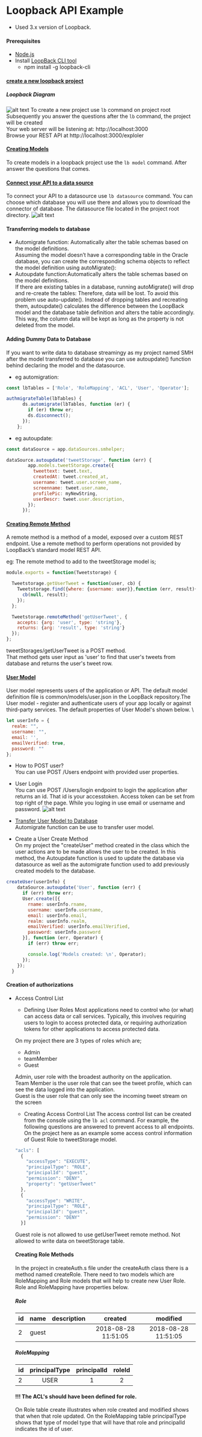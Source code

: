 # Loopback API Example 
* Used 3.x version of Loopback.

#### Prerequisites
* [Node.js](https://loopback.io/doc/en/lb3/Installation.html)
* Install [LoopBack CLI tool](https://loopback.io/doc/en/lb3/Installation.html)
  * npm install -g loopback-cli
#### [create a new loopback project](https://loopback.io/doc/en/lb3/Create-a-simple-API.html)
##### Loopback Diagram
![alt text](https://github.com/cuneytdalan/SMH/blob/master/Loopback%20Images/Loopback%20Diagram.png)
 To create a new project use `lb` command on project root \
 Subsequently you answer the questions after the `lb` command, the project will be created\
 Your web server will be listening at: http://localhost:3000 \
 Browse your REST API at http://localhost:3000/exploler
 
#### [Creating Models](https://loopback.io/doc/en/lb3/Create-a-simple-API.html)
 To create models in a loopback project use the `lb model` command. After answer the questions that comes. 
 
#### [Connect your API to a data source](https://loopback.io/doc/en/lb3/Connect-your-API-to-a-data-source.html)
 To connect your API to a datasource use `lb datasource` command. You can choose which database you will use there and allows you to download the connector of database. The datasource file located in the project root directory.
 ![alt text](https://github.com/cuneytdalan/SMH/blob/master/Loopback%20Images/datasources.PNG)
 
#### Transferring models to database
 * Automigrate function: Automatically alter the table schemas based on the model definitions. \
 Assuming the model doesn’t have a corresponding table in the Oracle database, you can create the corresponding schema objects to reflect  the model definition using autoMigrate():
 * Autoupdate function:Automatically alters the table schemas based on the model definitions. \
 If there are existing tables in a database, running autoMigrate() will drop and re-create the tables: Therefore, data will be lost. To avoid this problem use auto-update(). Instead of dropping tables and recreating them, autoupdate() calculates the difference between the LoopBack model and the database table definition and alters the table accordingly. This way, the column data will be kept as long as the property is not deleted from the model.
 
 #### Adding Dummy Data to Database
 If you want to write data to database streamingy as my project named SMH after the model transferred to database you can use autoupdate() function behind declaring the model and the datasource.
* eg automigration:
```javascript
const lbTables = ['Role', 'RoleMapping', 'ACL', 'User', 'Operator'];

authmigrateTable(lbTables) {
      ds.automigrate(lbTables, function (er) {
        if (er) throw er;
        ds.disconnect();
      });
    };
```
* eg autoupdate:
```javascript
const dataSource = app.dataSources.smhelper;

dataSource.autoupdate('tweetStorage', function (err) {
        app.models.tweetStorage.create({
          tweettext: tweet.text,
          createdAt: tweet.created_at,
          username: tweet.user.screen_name,
          screenname: tweet.user.name,
          profilePic: myNewString,
          userDescr: tweet.user.description,
        });
      });
```
#### [Creating Remote Method](https://loopback.io/doc/en/lb3/Remote-methods.html)
A remote method is a method of a model, exposed over a custom REST endpoint. Use a remote method to perform operations not provided by LoopBack’s standard model REST API.

eg: The remote method to add to the tweetStorage model is;
```javascript
module.exports = function(Tweetstorage) {

  Tweetstorage.getUserTweet = function(user, cb) {
    Tweetstorage.find({where: {username: user}},function (err, result){
      cb(null, result);
    });
  };

  Tweetstorage.remoteMethod('getUserTweet', {
    accepts: {arg: 'user', type: 'string'},
    returns: {arg: 'result', type: 'string'}
  });
};
```
tweetStorages/getUserTweet is a POST method. \
That method gets user input as 'user' to find that user's tweets from database and returns the user's tweet row.

#### [User Model](https://loopback.io/doc/en/lb3/Using-built-in-models.html)
User model represents users of the application or API. The default model definition file is common/models/user.json in the LoopBack repository.The User model - register and authenticate users of your app locally or against third-party services. The default properties of User Model's shown below. \
```javascript
let userInfo = {
  realm: "",
  username: "",
  email: '',
  emailVerified: true,
  password: ""
};
```
* How to POST user? \
You can use POST /Users endpoint with provided user properties.

* User Login \
You can use POST /Users/login endpoint to login the application after returns an id. That id is your accesstoken. Access token can be set from top right of the page. While you loging in use email or username and password.
![alt text](https://github.com/cuneytdalan/SMH/blob/master/Loopback%20Images/POST%20user.JPG)
* [Transfer User Model to Database](https://github.com/cuneytdalan/SMH/blob/master/README.md#adding-dummy-data-to-database) \
Automigrate function can be use to transfer user model.

* Create a User Create Method\
On my project the "createUser" method created in the class which the user actions are to be made allows the user to be created. In this method, the Autoupdate function is used to update the database via datasource as well as the automigrate function used to add previously created models to the database. 
```javascript
createUser(userInfo) {
    dataSource.autoupdate('User', function (err) {
      if (err) throw err;
      User.create([{
        rname: userInfo.rname,
        username: userInfo.username,
        email: userInfo.email,
        realm: userInfo.realm,
        emailVerified: userInfo.emailVerified,
        password: userInfo.password
      }], function (err, Operator) {
        if (err) throw err;

        console.log('Models created: \n', Operator);
      });
    });
  }
```
#### Creation of authorizations
* Access Control List
  * Defining User Roles
  Most applications need to control who (or what) can access data or call services. Typically, this involves requiring users to login to   access protected data, or requiring authorization tokens for other applications to access protected data.
  
  On my project there are 3 types of roles which are;
  * Admin
  * teamMember
  * Guest
  
  Admin, user role with the broadest authority on the application. \
  Team Member is the user role that can see the tweet profile, which can see the data logged into the application. \
  Guest is the user role that can only see the incoming tweet stream on the screen
  
  * Creating Access Control List
  The access control list can be created from the console using the `lb acl` command.
  For example, the following questions are answered to prevent access to all endpoints.
  On the project here as an example some access control information of Guest Role to tweetStorage model.
  ```javascript
  "acls": [
    {
      "accessType": "EXECUTE",
      "principalType": "ROLE",
      "principalId": "guest",
      "permission": "DENY",
      "property": "getUserTweet"
    },
    {
      "accessType": "WRITE",
      "principalType": "ROLE",
      "principalId": "guest",
      "permission": "DENY"
    }]
    ```
    Guest role is not allowed to use getUserTweet remote method. 
    Not allowed to write data on tweetStorage table.
    
    #### Creating Role Methods
    In the project in createAuth.s file under the createAuth class there is a method named createRole. There need to two models which are RoleMapping and Role models that will help to create new User Role. 
    Role and RoleMapping have properties below.
    ##### Role
    | id            | name          | description | created           | modified          |
    | ------------- |:-------------:|:-----------:|:-----------------:|:-----------------:|
    |       2       |    guest      |             |2018-08-28 11:51:05|2018-08-28 11:51:05| 
    ##### RoleMapping
    | id            | principalType | principalId | roleId            |
    | ------------- |:-------------:|:-----------:|:-----------------:|
    |       2       |    USER       |      1      |         2         |
     
    #### !!! The ACL's should have been defined for role.
    
    On Role table create illustrates when role created and modified shows that when that role updated.
    On the RoleMapping table principalType shows that type of model type that will have that role and principalId indicates the id of user. 
    
